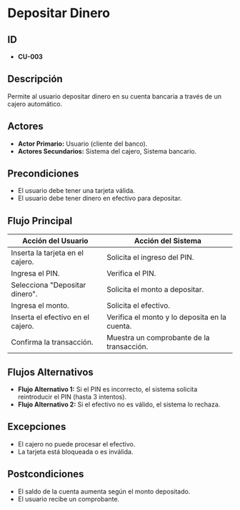 # **Depositar Dinero**

## **ID**
- **CU-003**

## **Descripción**
Permite al usuario depositar dinero en su cuenta bancaria a través de un cajero automático.

## **Actores**
- **Actor Primario:** Usuario (cliente del banco).
- **Actores Secundarios:** Sistema del cajero, Sistema bancario.

## **Precondiciones**
- El usuario debe tener una tarjeta válida.
- El usuario debe tener dinero en efectivo para depositar.

## **Flujo Principal**
| **Acción del Usuario**               | **Acción del Sistema**                     |
|--------------------------------------|--------------------------------------------|
| Inserta la tarjeta en el cajero.     | Solicita el ingreso del PIN.               |
| Ingresa el PIN.                      | Verifica el PIN.                           |
| Selecciona "Depositar dinero".       | Solicita el monto a depositar.             |
| Ingresa el monto.                    | Solicita el efectivo.                      |
| Inserta el efectivo en el cajero.    | Verifica el monto y lo deposita en la cuenta. |
| Confirma la transacción.             | Muestra un comprobante de la transacción.  |

## **Flujos Alternativos**
- **Flujo Alternativo 1:** Si el PIN es incorrecto, el sistema solicita reintroducir el PIN (hasta 3 intentos).
- **Flujo Alternativo 2:** Si el efectivo no es válido, el sistema lo rechaza.

## **Excepciones**
- El cajero no puede procesar el efectivo.
- La tarjeta está bloqueada o es inválida.

## **Postcondiciones**
- El saldo de la cuenta aumenta según el monto depositado.
- El usuario recibe un comprobante.